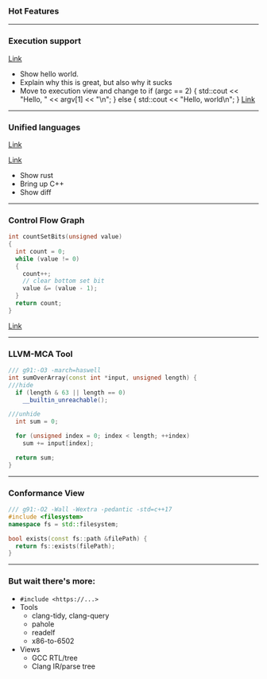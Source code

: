 <div class="white-bg">

### Hot Features

</div>

---

<div class="white-bg">

### Execution support

[Link](<https://godbolt.org/#g:!((g:!((g:!((h:codeEditor,i:(fontScale:2.23,j:1,lang:c%2B%2B,source:'%23include+%3Ciostream%3E%0A%0Aint+main(int+argc,+const+char+*argv%5B%5D)+%7B%0A++++std::cout+%3C%3C+%22Hello,+world%5Cn%22%3B%0A%7D'),l:'5',n:'0',o:'C%2B%2B+source+%231',t:'0')),k:50,l:'4',n:'0',o:'',s:0,t:'0'),(g:!((g:!((h:compiler,i:(compiler:g91,filters:(b:'0',binary:'1',commentOnly:'0',demangle:'0',directives:'0',execute:'0',intel:'0',libraryCode:'1',trim:'1'),fontScale:2.23,lang:c%2B%2B,libs:!(),options:'-O2',source:1),l:'5',n:'0',o:'x86-64+gcc+9.1+(Editor+%231,+Compiler+%231)+C%2B%2B',t:'0')),k:50,l:'4',m:50,n:'0',o:'',s:0,t:'0'),(g:!((h:output,i:(compiler:1,editor:1,fontScale:2.23,wrap:'1'),l:'5',n:'0',o:'%231+with+x86-64+gcc+9.1',t:'0')),header:(),l:'4',m:50,n:'0',o:'',s:0,t:'0')),k:50,l:'3',n:'0',o:'',t:'0')),l:'2',n:'0',o:'',t:'0')),version:4>)

<aside class="notes">

- Show hello world.
- Explain why this is great, but also why it sucks
- Move to execution view and change to
  if (argc == 2) {
  std::cout << "Hello, " << argv[1] << "\n";
  } else {
  std::cout << "Hello, world\n";
  }
  [Link](<https://godbolt.org/#g:!((g:!((g:!((h:codeEditor,i:(fontScale:2.23,j:1,lang:c%2B%2B,source:'%23include+%3Ciostream%3E%0A%0Aint+main(int+argc,+const+char+*argv%5B%5D)+%7B%0A++if+(argc+%3D%3D+2)+%7B%0A++++std::cout+%3C%3C+%22Hello,+%22+%3C%3C+argv%5B1%5D+%3C%3C+%22%5Cn%22%3B%0A++%7D+else+%7B%0A++++std::cout+%3C%3C+%22Hello,+world%5Cn%22%3B%0A++%7D%0A%7D'),l:'5',n:'0',o:'C%2B%2B+source+%231',t:'0')),k:50,l:'4',n:'0',o:'',s:0,t:'0'),(g:!((h:executor,i:(argsPanelShown:'1',compilationPanelShown:'0',compiler:g91,compilerOutShown:'0',execArgs:'',execStdin:'',fontScale:2.23,lang:c%2B%2B,libs:!(),options:'-O2',source:1,stdinPanelShown:'1'),l:'5',n:'0',o:'x86-64+gcc+9.1+Executor+(Editor+%231)+C%2B%2B',t:'0')),header:(),k:50,l:'4',n:'0',o:'',s:0,t:'0')),l:'2',n:'0',o:'',t:'0')),version:4>)

</aside>

</div>

---

<div class="white-bg">

### Unified languages

[Link](<https://godbolt.org/#g:!((g:!((g:!((h:codeEditor,i:(fontScale:2.2290251120639994,j:1,lang:rust,source:'//+Type+your+code+here,+or+load+an+example.%0Apub+fn+square(num:+i32)+-%3E+i32+%7B%0A++++num+*+num%0A%7D%0A'),l:'5',n:'0',o:'Rust+source+%231',t:'0')),k:50,l:'4',n:'0',o:'',s:0,t:'0'),(g:!((h:compiler,i:(compiler:r1330,filters:(b:'0',binary:'1',commentOnly:'0',demangle:'0',directives:'0',execute:'1',intel:'0',libraryCode:'1',trim:'1'),fontScale:2.2290251120639994,lang:rust,libs:!(),options:'-O',source:1),l:'5',n:'0',o:'rustc+1.33.0+(Editor+%231,+Compiler+%231)+Rust',t:'0')),k:50,l:'4',n:'0',o:'',s:0,t:'0')),l:'2',n:'0',o:'',t:'0')),version:4>)

[Link](<https://godbolt.org/#g:!((g:!((g:!((g:!((h:codeEditor,i:(fontScale:2.2290251120639994,j:1,lang:rust,source:'pub+fn+xDividedByY(x:+i32,+y:+i32)+-%3E+i32+%7B%0A++++x+/+y%0A%7D%0A'),l:'5',n:'0',o:'Rust+source+%231',t:'0')),k:50,l:'4',m:50,n:'0',o:'',s:0,t:'0'),(g:!((h:codeEditor,i:(fontScale:2.23,j:2,lang:c%2B%2B,source:'int+xDividedByY(int+x,+int+y)+%7B%0A++return+x+/+y%3B%0A%7D'),l:'5',n:'0',o:'C%2B%2B+source+%232',t:'0')),header:(),l:'4',m:50,n:'0',o:'',s:0,t:'0')),k:50,l:'3',n:'0',o:'',t:'0'),(g:!((g:!((h:compiler,i:(compiler:r1330,filters:(b:'0',binary:'1',commentOnly:'0',demangle:'0',directives:'0',execute:'1',intel:'0',libraryCode:'1',trim:'1'),fontScale:2.2290251120639994,lang:rust,libs:!(),options:'-O',source:1),l:'5',n:'0',o:'rustc+1.33.0+(Editor+%231,+Compiler+%231)+Rust',t:'0')),k:50,l:'4',m:50,n:'0',o:'',s:0,t:'0'),(g:!((h:compiler,i:(compiler:clang800,filters:(b:'0',binary:'1',commentOnly:'0',demangle:'0',directives:'0',execute:'1',intel:'0',libraryCode:'1',trim:'1'),fontScale:2.23,lang:c%2B%2B,libs:!(),options:'-O1',source:2),l:'5',n:'0',o:'x86-64+clang+8.0.0+(Editor+%232,+Compiler+%232)+C%2B%2B',t:'0')),header:(),l:'4',m:50,n:'0',o:'',s:0,t:'0')),k:50,l:'3',n:'0',o:'',t:'0')),l:'2',n:'0',o:'',t:'0')),version:4>)

<aside class="notes">

- Show rust
- Bring up C++
- Show diff

</aside>

</div>

---

### Control Flow Graph <!-- .element: class="white-bg" -->

```cpp
int countSetBits(unsigned value)
{
  int count = 0;
  while (value != 0)
  {
    count++;
    // clear bottom set bit
    value &= (value - 1);
  }
  return count;
}
```

[Link](<https://godbolt.org/#g:!((g:!((g:!((h:codeEditor,i:(fontScale:2.5,j:1,lang:c%2B%2B,source:'int+countSetBits(unsigned+a)%0A%7B%0A++int+count+%3D+0%3B%0A++while+(a+!!%3D+0)%0A++%7B%0A++++count%2B%2B%3B%0A++++//+clear+bottom+set+bit%0A++++a+%26%3D+(a+-+1)%3B%0A++%7D%0A++return+count%3B%0A%7D%0A'),l:'5',n:'0',o:'C%2B%2B+source+%231',t:'0')),k:33.333333333333336,l:'4',n:'0',o:'',s:0,t:'0'),(g:!((h:compiler,i:(compiler:g82,filters:(b:'0',binary:'1',commentOnly:'0',demangle:'0',directives:'0',execute:'1',intel:'0',libraryCode:'1',trim:'0'),fontScale:3,lang:c%2B%2B,libs:!(),options:'-O2+-march%3Dhaswell+-Wall+-Wextra+-pedantic',source:1),l:'5',n:'0',o:'x86-64+gcc+8.2+(Editor+%231,+Compiler+%231)+C%2B%2B',t:'0')),k:33.333333333333336,l:'4',n:'0',o:'',s:0,t:'0'),(g:!((h:cfg,i:(editorid:1,j:1,options:(navigation:'1',physics:'1'),pos:(___x:0,___y:-7),scale:1,selectedFn:'countSetBits(unsigned+int):'),l:'5',n:'0',o:'x86-64+gcc+8.2+Graph+Viewer+(Editor+%231,+Compiler+%231)',t:'0')),k:33.33333333333333,l:'4',n:'0',o:'',s:0,t:'0')),l:'2',n:'0',o:'',t:'0')),version:4>)

---

### LLVM-MCA Tool<!-- .element: class="white-bg" -->

```cpp
/// g91:-O3 -march=haswell
int sumOverArray(const int *input, unsigned length) {
///hide
  if (length & 63 || length == 0)
    __builtin_unreachable();

///unhide
  int sum = 0;

  for (unsigned index = 0; index < length; ++index)
    sum += input[index];

  return sum;
}
```

---

### Conformance View<!-- .element: class="white-bg" -->

```cpp
/// g91:-O2 -Wall -Wextra -pedantic -std=c++17
#include <filesystem>
namespace fs = std::filesystem;

bool exists(const fs::path &filePath) {
  return fs::exists(filePath);
}
```

---

<div class="white-bg">

### But wait there's more:

- `#include <https://...>`
- Tools
  - clang-tidy, clang-query
  - pahole
  - readelf
  - x86-to-6502
- Views
  - GCC RTL/tree
  - Clang IR/parse tree

</div>
